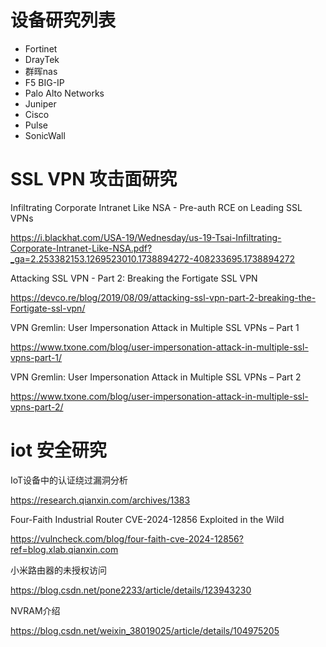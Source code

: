 # 设备研究列表

- Fortinet
- DrayTek
- 群晖nas
- F5 BIG-IP
- Palo Alto Networks
- Juniper
- Cisco 
- Pulse
- SonicWall

# SSL VPN 攻击面研究

Infiltrating Corporate Intranet Like NSA - Pre-auth RCE on Leading SSL VPNs

https://i.blackhat.com/USA-19/Wednesday/us-19-Tsai-Infiltrating-Corporate-Intranet-Like-NSA.pdf?_ga=2.253382153.1269523010.1738894272-408233695.1738894272

Attacking SSL VPN - Part 2: Breaking the Fortigate SSL VPN

https://devco.re/blog/2019/08/09/attacking-ssl-vpn-part-2-breaking-the-Fortigate-ssl-vpn/

VPN Gremlin: User Impersonation Attack in Multiple SSL VPNs – Part 1

https://www.txone.com/blog/user-impersonation-attack-in-multiple-ssl-vpns-part-1/

VPN Gremlin: User Impersonation Attack in Multiple SSL VPNs – Part 2

https://www.txone.com/blog/user-impersonation-attack-in-multiple-ssl-vpns-part-2/

# iot 安全研究

IoT设备中的认证绕过漏洞分析

https://research.qianxin.com/archives/1383

Four-Faith Industrial Router CVE-2024-12856 Exploited in the Wild

https://vulncheck.com/blog/four-faith-cve-2024-12856?ref=blog.xlab.qianxin.com

小米路由器的未授权访问

https://blog.csdn.net/pone2233/article/details/123943230

NVRAM介绍

https://blog.csdn.net/weixin_38019025/article/details/104975205